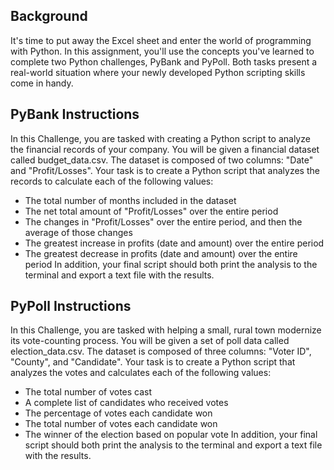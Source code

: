 ## Background
It's time to put away the Excel sheet and enter the world of programming with Python. In this assignment, you'll use the concepts you've learned to complete two Python challenges, PyBank and PyPoll. Both tasks present a real-world situation where your newly developed Python scripting skills come in handy.
## PyBank Instructions
In this Challenge, you are tasked with creating a Python script to analyze the financial records of your company. You will be given a financial dataset called budget_data.csv. The dataset is composed of two columns: "Date" and "Profit/Losses".
Your task is to create a Python script that analyzes the records to calculate each of the following values:
* The total number of months included in the dataset
* The net total amount of "Profit/Losses" over the entire period
* The changes in "Profit/Losses" over the entire period, and then the average of those changes
* The greatest increase in profits (date and amount) over the entire period
* The greatest decrease in profits (date and amount) over the entire period
In addition, your final script should both print the analysis to the terminal and export a text file with the results.
## PyPoll Instructions
In this Challenge, you are tasked with helping a small, rural town modernize its vote-counting process.
You will be given a set of poll data called election_data.csv. The dataset is composed of three columns: "Voter ID", "County", and "Candidate". Your task is to create a Python script that analyzes the votes and calculates each of the following values:
* The total number of votes cast
* A complete list of candidates who received votes
* The percentage of votes each candidate won
* The total number of votes each candidate won
* The winner of the election based on popular vote
In addition, your final script should both print the analysis to the terminal and export a text file with the results.
